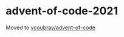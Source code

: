 # advent-of-code-2021

Moved to [vcoubray/advent-of-code](https://github.com/vcoubray/advent-of-code)
